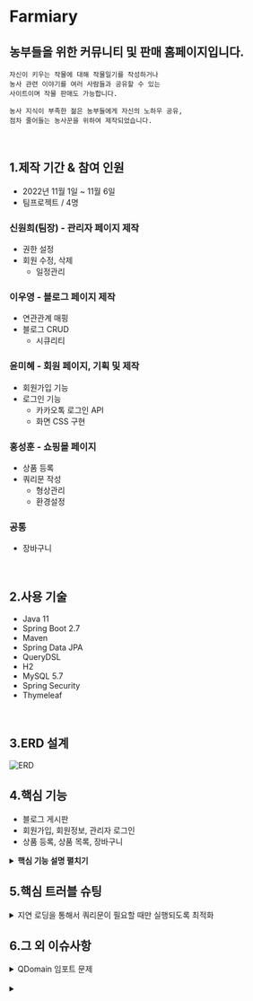 
# Farmiary
## 농부들을 위한 커뮤니티 및 판매 홈페이지입니다.

    자신이 키우는 작물에 대해 작물일기를 작성하거나
    농사 관련 이야기를 여러 사람들과 공유할 수 있는
    사이트이며 작물 판매도 가능합니다.

    농사 지식이 부족한 젊은 농부들에게 자신의 노하우 공유,
    점차 줄어들는 농사꾼을 위하여 제작되었습니다.

</br>

## 1.제작 기간 & 참여 인원
- 2022년 11월 1일 ~ 11월 6일
- 팀프로젝트 / 4명
### 신원희(팀장) - 관리자 페이지 제작
- 권한 설정
- 회원 수정, 삭제
  - 일정관리

### 이우영 - 블로그 페이지 제작
- 연관관계 매핑
- 블로그 CRUD
  - 시큐리티

### 윤미혜 - 회원 페이지, 기획 및 제작
- 회원가입 기능
- 로그인 기능
  - 카카오톡 로그인 API
  - 화면 CSS 구현 
### 홍성훈 - 쇼핑몰 페이지 
- 상품 등록
- 쿼리문 작성
  - 형상관리
  - 환경설정

### 공통
- 장바구니

</br>

## 2.사용 기술
- Java 11
- Spring Boot 2.7
- Maven
- Spring Data JPA
- QueryDSL
- H2
- MySQL 5.7
- Spring Security
- Thymeleaf

</br>

## 3.ERD 설계
![ERD](https://user-images.githubusercontent.com/64462106/200100548-79fbc8b2-6e86-40c3-8dcd-4962e9553b2e.png)




## 4.핵심 기능
* 블로그 게시판 
* 회원가입, 회원정보, 관리자 로그인
* 상품 등록, 상품 목록, 장바구니
<details>
<summary><b>핵심 기능 설명 펼치기</b></summary>
<div markdown="1">       

### 4.1 전체 흐름

### 4.2 사용자 요청
- **로그인 비밀번호 확인** :pushpin: [코드 확인](https://github.com/CommediaDev/Farmiary01/blob/3014439b069722719e2a5725d87f3a40d2c48e5b/src/main/java/com/shop/config/SecurityConfig.java)
  - 회원정보 수정 시 한번더 아이디와 비밀번호 확인
  - mathces()를 이용하여 boolean 형태로 리턴 받음

### 4.3 Controller
- d

### 4.4 Service


### 4.5 Repository


</div>
</details>

## 5.핵심 트러블 슈팅
<details>
<summary>지연 로딩을 통해서 쿼리문이 필요할 때만 실행되도록 최적화</summary>
- 성능 저하는 데이터를 저장하거나 수정할 때 일어나기보다는, 데이터를 조회 할 때 일어남

![엔티티 지연 로딩]()
<div markdown="1"> 
</div>
</details>

## 6.그 외 이슈사항
<details>
<summary>QDomain 임포트 문제</summary>
src/main/generated 라는 폴덩 아래에 존재하는 Q domain들의 위치를 못찾는 현상이 발생

- File > Project Structure > Modules에 들어가서 main 아래의 generated 폴더에 마우스 우측클릭을하고 Sources 를 체크
- maven의 경우 추가한 dependency의 version을 명시하지 않은 채로 reload를 진행한 뒤 compile을 진행하면 해결
- maven - Lifecycle - clean(오른쪽 마우스-Run Build) - 다시 compile 더블 클릭
<div markdown="1"> 
</div>
</details>
<br>
<details>
<summary></summary>

<div markdown="1"> 
</div>
</details>
